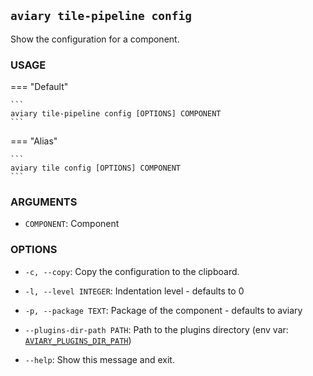 ## `aviary tile-pipeline config`

Show the configuration for a component.

### **USAGE**

=== "Default"

    ```
    aviary tile-pipeline config [OPTIONS] COMPONENT
    ```

=== "Alias"

    ```
    aviary tile config [OPTIONS] COMPONENT
    ```

### **ARGUMENTS**

- `COMPONENT`: Component

### **OPTIONS**

- `-c, --copy`: Copy the configuration to the clipboard.
- `-l, --level INTEGER`: Indentation level - defaults to 0
- `-p, --package TEXT`: Package of the component - defaults to aviary
- `--plugins-dir-path PATH`: Path to the plugins directory
(env var: [`AVIARY_PLUGINS_DIR_PATH`][AVIARY_PLUGINS_DIR_PATH])
- `--help`: Show this message and exit.

  [AVIARY_PLUGINS_DIR_PATH]: ../environment_variables.md#aviary_plugins_dir_path
